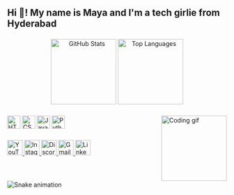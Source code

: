 <h2 align="left">Hi 👋! My name is Maya and I'm a tech girlie from Hyderabad</h2>

###  
<div align="center">  
  <img src="https://github-readme-stats.vercel.app/api?username=mayag3&hide_title=false&hide_rank=false&show_icons=true&include_all_commits=true&count_private=true&disable_animations=false&theme=dracula&locale=en&hide_border=false" height="150" alt="GitHub Stats" />  
  <img src="https://github-readme-stats.vercel.app/api/top-langs?username=mayag3&locale=en&hide_title=false&layout=compact&card_width=320&langs_count=5&theme=dracula&hide_border=false" height="150" alt="Top Languages" />  
</div>

###  
<img align="right" height="150" src="https://i.imgflip.com/65efzo.gif" alt="Coding gif" />

###  
<div align="left">  
  <img src="https://cdn.jsdelivr.net/gh/devicons/devicon/icons/html5/html5-original.svg" height="30" alt="HTML5 logo" />  
  <img src="https://cdn.jsdelivr.net/gh/devicons/devicon/icons/css3/css3-original.svg" height="30" alt="CSS3 logo" />  
  <img src="https://cdn.jsdelivr.net/gh/devicons/devicon/icons/javascript/javascript-original.svg" height="30" alt="JavaScript logo" />  
  <img src="https://cdn.jsdelivr.net/gh/devicons/devicon/icons/python/python-original.svg" height="30" alt="Python logo" />  
</div>

###  
<div align="left">  
  <a href="https://www.youtube.com/@Whenmarchmetmayoo" target="_blank">
    <img src="https://img.shields.io/static/v1?message=Youtube&logo=youtube&label=&color=FF0000&logoColor=white&labelColor=&style=for-the-badge" height="35" alt="YouTube" />
  </a>  
  <a href="https://www.instagram.com/whenmarchmetmayoo/" target="_blank">
    <img src="https://img.shields.io/static/v1?message=Instagram&logo=instagram&label=&color=E4405F&logoColor=white&labelColor=&style=for-the-badge" height="35" alt="Instagram" />
  </a>  
  <a href="https://discordapp.com/users/yourid" target="_blank">
    <img src="https://img.shields.io/static/v1?message=Discord&logo=discord&label=&color=7289DA&logoColor=white&labelColor=&style=for-the-badge" height="35" alt="Discord" />
  </a>  
  <a href="mailto:satheeshkrishnamaya@gmail.com" target="_blank">
    <img src="https://img.shields.io/static/v1?message=Gmail&logo=gmail&label=&color=D14836&logoColor=white&labelColor=&style=for-the-badge" height="35" alt="Gmail" />
  </a>  
  <a href="https://www.linkedin.com/in/krishnamaya-nambiar-b10554228/" target="_blank">
    <img src="https://img.shields.io/static/v1?message=LinkedIn&logo=linkedin&label=&color=0077B5&logoColor=white&labelColor=&style=for-the-badge" height="35" alt="LinkedIn" />
  </a>  
</div>

###  
<br clear="both" />  
<img src="https://raw.githubusercontent.com/mayag3/mayag3/output/snake.svg" alt="Snake animation" />
